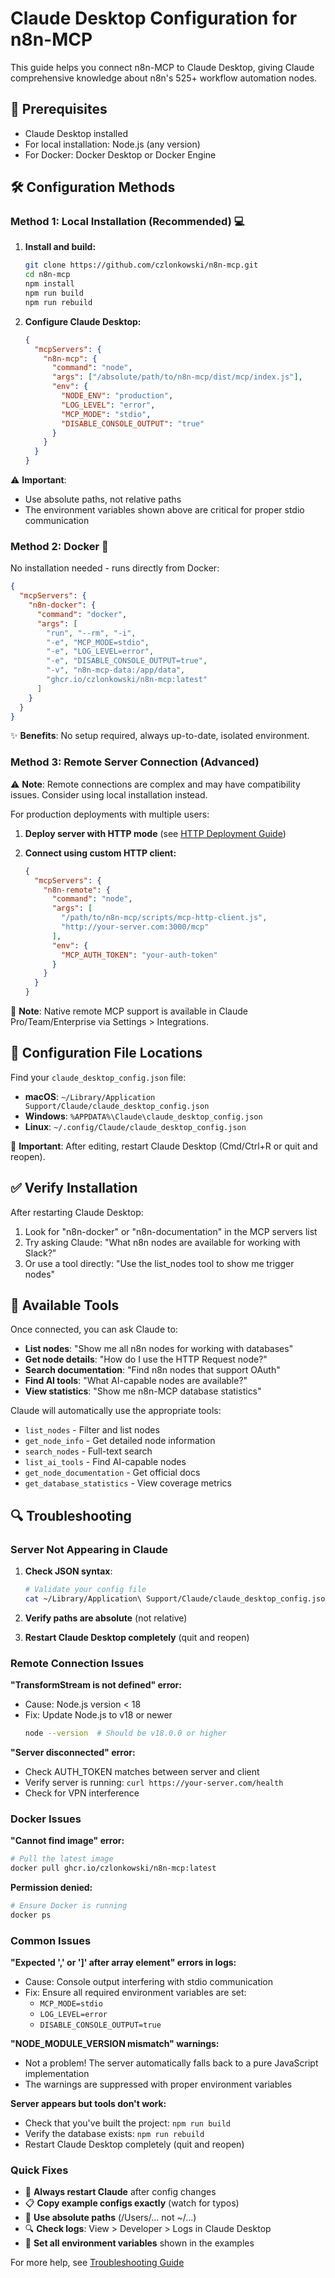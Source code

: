# Claude Desktop Configuration for n8n-MCP

This guide helps you connect n8n-MCP to Claude Desktop, giving Claude comprehensive knowledge about n8n's 525+ workflow automation nodes.

## 🎯 Prerequisites

- Claude Desktop installed
- For local installation: Node.js (any version)
- For Docker: Docker Desktop or Docker Engine

## 🛠️ Configuration Methods

### Method 1: Local Installation (Recommended) 💻

1. **Install and build:**
   ```bash
   git clone https://github.com/czlonkowski/n8n-mcp.git
   cd n8n-mcp
   npm install
   npm run build
   npm run rebuild
   ```

2. **Configure Claude Desktop:**
   ```json
   {
     "mcpServers": {
       "n8n-mcp": {
         "command": "node",
         "args": ["/absolute/path/to/n8n-mcp/dist/mcp/index.js"],
         "env": {
           "NODE_ENV": "production",
           "LOG_LEVEL": "error",
           "MCP_MODE": "stdio",
           "DISABLE_CONSOLE_OUTPUT": "true"
         }
       }
     }
   }
   ```

⚠️ **Important**: 
- Use absolute paths, not relative paths
- The environment variables shown above are critical for proper stdio communication

### Method 2: Docker 🐳

No installation needed - runs directly from Docker:

```json
{
  "mcpServers": {
    "n8n-docker": {
      "command": "docker",
      "args": [
        "run", "--rm", "-i",
        "-e", "MCP_MODE=stdio",
        "-e", "LOG_LEVEL=error",
        "-e", "DISABLE_CONSOLE_OUTPUT=true",
        "-v", "n8n-mcp-data:/app/data",
        "ghcr.io/czlonkowski/n8n-mcp:latest"
      ]
    }
  }
}
```

✨ **Benefits**: No setup required, always up-to-date, isolated environment.

### Method 3: Remote Server Connection (Advanced)

⚠️ **Note**: Remote connections are complex and may have compatibility issues. Consider using local installation instead.

For production deployments with multiple users:

1. **Deploy server with HTTP mode** (see [HTTP Deployment Guide](./HTTP_DEPLOYMENT.md))

2. **Connect using custom HTTP client:**
   ```json
   {
     "mcpServers": {
       "n8n-remote": {
         "command": "node",
         "args": [
           "/path/to/n8n-mcp/scripts/mcp-http-client.js",
           "http://your-server.com:3000/mcp"
         ],
         "env": {
           "MCP_AUTH_TOKEN": "your-auth-token"
         }
       }
     }
   }
   ```

📝 **Note**: Native remote MCP support is available in Claude Pro/Team/Enterprise via Settings > Integrations.

## 📁 Configuration File Locations

Find your `claude_desktop_config.json` file:

- **macOS**: `~/Library/Application Support/Claude/claude_desktop_config.json`
- **Windows**: `%APPDATA%\Claude\claude_desktop_config.json`
- **Linux**: `~/.config/Claude/claude_desktop_config.json`

🔄 **Important**: After editing, restart Claude Desktop (Cmd/Ctrl+R or quit and reopen).

## ✅ Verify Installation

After restarting Claude Desktop:

1. Look for "n8n-docker" or "n8n-documentation" in the MCP servers list
2. Try asking Claude: "What n8n nodes are available for working with Slack?"
3. Or use a tool directly: "Use the list_nodes tool to show me trigger nodes"

## 🔧 Available Tools

Once connected, you can ask Claude to:

- **List nodes**: "Show me all n8n nodes for working with databases"
- **Get node details**: "How do I use the HTTP Request node?"
- **Search documentation**: "Find n8n nodes that support OAuth"
- **Find AI tools**: "What AI-capable nodes are available?"
- **View statistics**: "Show me n8n-MCP database statistics"

Claude will automatically use the appropriate tools:
- `list_nodes` - Filter and list nodes
- `get_node_info` - Get detailed node information
- `search_nodes` - Full-text search
- `list_ai_tools` - Find AI-capable nodes
- `get_node_documentation` - Get official docs
- `get_database_statistics` - View coverage metrics

## 🔍 Troubleshooting

### Server Not Appearing in Claude

1. **Check JSON syntax**: 
   ```bash
   # Validate your config file
   cat ~/Library/Application\ Support/Claude/claude_desktop_config.json | jq .
   ```

2. **Verify paths are absolute** (not relative)

3. **Restart Claude Desktop completely** (quit and reopen)

### Remote Connection Issues

**"TransformStream is not defined" error:**
- Cause: Node.js version < 18
- Fix: Update Node.js to v18 or newer
  ```bash
  node --version  # Should be v18.0.0 or higher
  ```

**"Server disconnected" error:**
- Check AUTH_TOKEN matches between server and client
- Verify server is running: `curl https://your-server.com/health`
- Check for VPN interference

### Docker Issues

**"Cannot find image" error:**
```bash
# Pull the latest image
docker pull ghcr.io/czlonkowski/n8n-mcp:latest
```

**Permission denied:**
```bash
# Ensure Docker is running
docker ps
```

### Common Issues

**"Expected ',' or ']' after array element" errors in logs:**
- Cause: Console output interfering with stdio communication
- Fix: Ensure all required environment variables are set:
  - `MCP_MODE=stdio`
  - `LOG_LEVEL=error`
  - `DISABLE_CONSOLE_OUTPUT=true`

**"NODE_MODULE_VERSION mismatch" warnings:**
- Not a problem! The server automatically falls back to a pure JavaScript implementation
- The warnings are suppressed with proper environment variables

**Server appears but tools don't work:**
- Check that you've built the project: `npm run build`
- Verify the database exists: `npm run rebuild`
- Restart Claude Desktop completely (quit and reopen)

### Quick Fixes

- 🔄 **Always restart Claude** after config changes
- 📋 **Copy example configs exactly** (watch for typos)
- 📂 **Use absolute paths** (/Users/... not ~/...)
- 🔍 **Check logs**: View > Developer > Logs in Claude Desktop
- 🛑 **Set all environment variables** shown in the examples

For more help, see [Troubleshooting Guide](./TROUBLESHOOTING.md)
